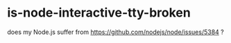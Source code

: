 # is-node-interactive-tty-broken
does my Node.js suffer from https://github.com/nodejs/node/issues/5384 ?
